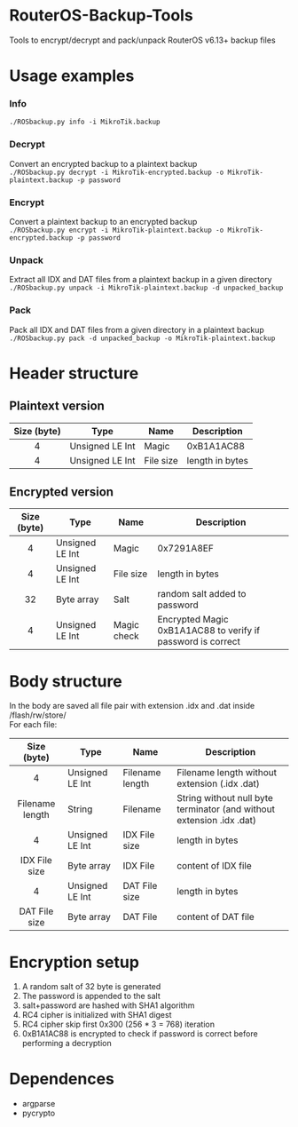 # RouterOS-Backup-Tools
Tools to encrypt/decrypt and pack/unpack RouterOS v6.13+ backup files

# Usage examples  

### Info
`./ROSbackup.py info -i MikroTik.backup`  

### Decrypt  
Convert an encrypted backup to a plaintext backup  
`./ROSbackup.py decrypt -i MikroTik-encrypted.backup -o MikroTik-plaintext.backup -p password`  


### Encrypt  
Convert a plaintext backup to an encrypted backup  
`./ROSbackup.py encrypt -i MikroTik-plaintext.backup -o MikroTik-encrypted.backup -p password`  


### Unpack  
Extract all IDX and DAT files from a plaintext backup in a given directory    
`./ROSbackup.py unpack -i MikroTik-plaintext.backup -d unpacked_backup`  

### Pack  
Pack all IDX and DAT files from a given directory in a plaintext backup    
`./ROSbackup.py pack -d unpacked_backup -o MikroTik-plaintext.backup` 

# Header structure
## Plaintext version
| Size (byte)  | Type | Name | Description |
| :----------: | ---- | ---- | ------- |
| 4 | Unsigned LE Int | Magic | 0xB1A1AC88 |
| 4 | Unsigned LE Int | File size | length in bytes |

## Encrypted version
| Size (byte)  | Type | Name | Description |
| :----------: | ---- | ---- | ------- |
| 4 | Unsigned LE Int | Magic | 0x7291A8EF |
| 4 | Unsigned LE Int | File size | length in bytes |
| 32 | Byte array | Salt | random salt added to password |
| 4 | Unsigned LE Int | Magic check | Encrypted Magic 0xB1A1AC88 to verify if password is correct |

# Body structure
In the body are saved all file pair with extension .idx and .dat inside /flash/rw/store/  
For each file:  

| Size (byte)  | Type | Name | Description |
| :----------: | ---- | ---- | ------- |
| 4 | Unsigned LE Int | Filename length | Filename length without extension (.idx .dat) |
| Filename length | String | Filename | String without null byte terminator (and without extension .idx .dat)|
| 4 | Unsigned LE Int | IDX File size | length in bytes |
| IDX File size | Byte array | IDX File | content of IDX file |
| 4 | Unsigned LE Int | DAT File size | length in bytes |
| DAT File size | Byte array | DAT File | content of DAT file |

# Encryption setup
1) A random salt of 32 byte is generated
2) The password is appended to the salt
3) salt+password are hashed with SHA1 algorithm
4) RC4 cipher is initialized with SHA1 digest
5) RC4 cipher skip first 0x300 (256 * 3 = 768) iteration
6) 0xB1A1AC88 is encrypted to check if password is correct before performing a decryption

# Dependences
- argparse
- pycrypto
